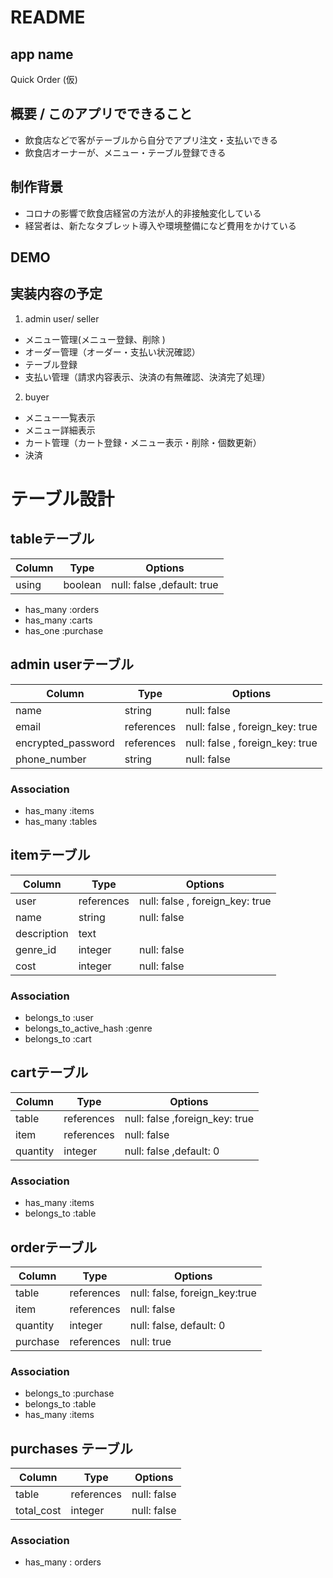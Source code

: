 # README
## app name 
Quick Order (仮)

## 概要 / このアプリでできること
- 飲食店などで客がテーブルから自分でアプリ注文・支払いできる
- 飲食店オーナーが、メニュー・テーブル登録できる

## 制作背景 
- コロナの影響で飲食店経営の方法が人的非接触変化している
- 経営者は、新たなタブレット導入や環境整備になど費用をかけている

## DEMO 

## 実装内容の予定
1. admin user/ seller
- メニュー管理(メニュー登録、削除 )
- オーダー管理（オーダー・支払い状況確認）
- テーブル登録
- 支払い管理（請求内容表示、決済の有無確認、決済完了処理）

2. buyer
- メニュー一覧表示
- メニュー詳細表示
- カート管理（カート登録・メニュー表示・削除・個数更新）
- 決済

# テーブル設計

## tableテーブル
| Column             | Type       | Options                         |
| ------------------ | ------     | -------------------------       |
| using              |  boolean   | null: false ,default: true      |

- has_many :orders
- has_many :carts
- has_one :purchase


## admin userテーブル

| Column             | Type       | Options                         |
| ------------------ | ------     | -------------------------       |
| name               | string     | null: false                     |
| email              | references | null: false , foreign_key: true |
| encrypted_password | references | null: false , foreign_key: true |
| phone_number       | string     | null: false                     |

### Association
- has_many :items
- has_many :tables


## itemテーブル

| Column          | Type       | Options                         |
| --------------- | ---------- | ------------------------------- |
| user            | references | null: false , foreign_key: true |
| name            | string     | null: false                     |
| description     | text       |                                 |
| genre_id        | integer    | null: false                     |
| cost            | integer    | null: false                     |

### Association

- belongs_to :user
- belongs_to_active_hash :genre
- belongs_to :cart


## cartテーブル

| Column          | Type       | Options                         |
| --------------- | ---------- | ------------------------------- |        
| table           | references | null: false ,foreign_key: true  | 
| item            | references | null: false                     | 
| quantity        | integer	   | null: false ,default: 0         |   
	

### Association 
- has_many :items
- belongs_to :table


## orderテーブル

| Column          | Type       | Options                         |
| --------------- | ---------- | ------------------------------- |
| table           | references | null: false, foreign_key:true   |
| item            | references | null: false                     | 
| quantity        | integer	   | null: false, default: 0         |   
| purchase        | references | null: true                      |
                        
### Association
- belongs_to :purchase 
- belongs_to :table 
- has_many :items 


## purchases テーブル

| Column         | Type       | Options                        |
| ------         | ---------- | ------------------------------ |
|  table         | references | null: false                    |
|  total_cost    | integer    | null: false                    |
   
### Association
- has_many : orders

